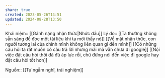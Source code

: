 ```yaml
---
share: true
created: 2023-05-26T14:51
updated: 2024-08-28T13:50
---
```

Khái niệm:: [[Gánh nặng nhận thức|Nhức đầu]]
Lý do:: [[Ta thường không sẵn sàng để đọc một tài liệu khi ta mới thấy nó]]
[[Về mặt nhận thức, con người tương lai của chính mình không liên quan gì đến mình]]
[[Có những câu hỏi ta rất muốn có câu trả lời nhưng mãi mà vẫn chưa đi google]]
[[Nội việc đặt câu hỏi thôi đã đủ áp lực rồi, chứ đừng nói đến việc đi google hay đặt câu hỏi tốt hơn]]

Nguồn:: [[Tự ngẫm nghĩ, trải nghiệm]]
